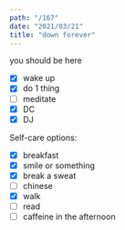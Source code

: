 ```yaml
---
path: "/167"
date: "2021/03/21"
title: "down forever"
---
```


you should be here

- [x] wake up
- [x] do 1 thing
- [ ] meditate
- [x] DC
- [x] DJ

Self-care options:
- [x] breakfast
- [x] smile or something
- [x] break a sweat
- [ ] chinese
- [x] walk
- [ ] read
- [ ] caffeine in the afternoon
